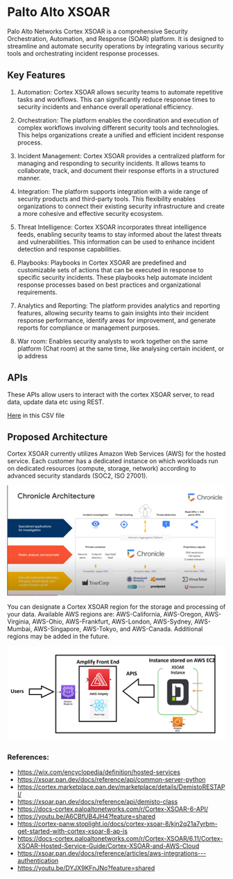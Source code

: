 # Palto Alto XSOAR

Palo Alto Networks Cortex XSOAR is a comprehensive Security Orchestration, Automation, and Response (SOAR) platform. It is designed to streamline and automate security operations by integrating various security tools and orchestrating incident response processes.

## Key Features 

1. Automation: Cortex XSOAR allows security teams to automate repetitive tasks and workflows. This can significantly reduce response times to security incidents and enhance overall operational efficiency.

2. Orchestration: The platform enables the coordination and execution of complex workflows involving different security tools and technologies. This helps organizations create a unified and efficient incident response process.

3. Incident Management: Cortex XSOAR provides a centralized platform for managing and responding to security incidents. It allows teams to collaborate, track, and document their response efforts in a structured manner.

4. Integration: The platform supports integration with a wide range of security products and third-party tools. This flexibility enables organizations to connect their existing security infrastructure and create a more cohesive and effective security ecosystem.

5. Threat Intelligence: Cortex XSOAR incorporates threat intelligence feeds, enabling security teams to stay informed about the latest threats and vulnerabilities. This information can be used to enhance incident detection and response capabilities.

6. Playbooks: Playbooks in Cortex XSOAR are predefined and customizable sets of actions that can be executed in response to specific security incidents. These playbooks help automate incident response processes based on best practices and organizational requirements.

7. Analytics and Reporting: The platform provides analytics and reporting features, allowing security teams to gain insights into their incident response performance, identify areas for improvement, and generate reports for compliance or management purposes.

8. War room: Enables security analysts to work together on the same platform (Chat room) at the same time, like analysing certain incident, or ip address


## APIs

These APIs allow users to interact with the cortex XSOAR server, to read data, update data etc using REST.

[Here](/PaltoXSOARDev/Files/Palto%20Alto%20APIs.csv) in this CSV file



## Proposed Architecture

Cortex XSOAR currently utilizes Amazon Web Services (AWS) for the hosted service. Each customer has a dedicated instance on which workloads run on dedicated resources (compute, storage, network) according to advanced security standards (SOC2, ISO 27001).

![Alt text](image.png)

You can designate a Cortex XSOAR region for the storage and processing of your data. Available AWS regions are: AWS-California, AWS-Oregon, AWS-Virginia, AWS-Ohio, AWS-Frankfurt, AWS-London, AWS-Sydney, AWS-Mumbai, AWS-Singapore, AWS-Tokyo, and AWS-Canada. Additional regions may be added in the future. 

![alt-image](./Images/Palto%20Alto%20Infra.png)


### References:
- https://wix.com/encyclopedia/definition/hosted-services
- https://xsoar.pan.dev/docs/reference/api/common-server-python
- https://cortex.marketplace.pan.dev/marketplace/details/DemistoRESTAPI/
- https://xsoar.pan.dev/docs/reference/api/demisto-class
- https://docs-cortex.paloaltonetworks.com/r/Cortex-XSOAR-6-API/
- https://youtu.be/A6CBfUB4JH4?feature=shared
- https://cortex-panw.stoplight.io/docs/cortex-xsoar-8/kjn2q21a7yrbm-get-started-with-cortex-xsoar-8-ap-is
- https://docs-cortex.paloaltonetworks.com/r/Cortex-XSOAR/6.11/Cortex-XSOAR-Hosted-Service-Guide/Cortex-XSOAR-and-AWS-Cloud
- https://xsoar.pan.dev/docs/reference/articles/aws-integrations---authentication
- https://youtu.be/DYJX9KFnJNo?feature=shared
